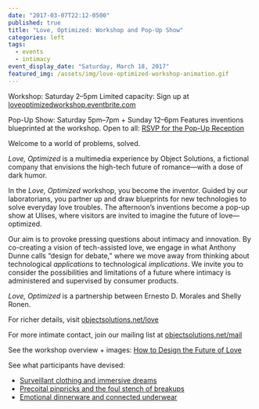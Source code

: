 ```yaml
---
date: "2017-03-07T22:12-0500"
published: true
title: "Love, Optimized: Workshop and Pop-Up Show"
categories: left
tags:
  - events
  - intimacy
event_display_date: "Saturday, March 18, 2017"
featured_img: /assets/img/love-optimized-workshop-animation.gif
---
```


Workshop: Saturday 2–5pm
Limited capacity: Sign up at [loveoptimizedworkshop.eventbrite.com](https://loveoptimizedworkshop.eventbrite.com)

Pop-Up Show: Saturday 5pm–7pm + Sunday 12–6pm
Features inventions blueprinted at the workshop.
Open to all: [RSVP for the Pop-Up Reception](https://www.facebook.com/events/800056596808318/)

Welcome to a world of problems, solved.

_Love, Optimized_ is a multimedia experience by Object Solutions, a fictional company that envisions the high-tech future of romance—with a dose of dark humor.

In the _Love, Optimized_ workshop, you become the inventor. Guided by our laboratorians, you partner up and draw blueprints for new technologies to solve everyday love troubles. The afternoon’s inventions become a pop-up show at Ulises, where visitors are invited to imagine the future of love—optimized.

Our aim is to provoke pressing questions about intimacy and innovation. By co-creating a vision of tech-assisted love, we engage in what Anthony Dunne calls “design for debate,” where we move away from thinking about technological _applications_ to technological _implications_. We invite you to consider the possibilities and limitations of a future where intimacy is administered and supervised by consumer products.

_Love, Optimized_ is a partnership between Ernesto D. Morales and Shelly Ronen.

For richer details, visit [objectsolutions.net/love](http://objectsolutions.net/love)

For more intimate contact, join our mailing list at
[objectsolutions.net/mail](http://www.objectsolutions.net/mail)

See the workshop overview + images:
[How to Design the Future of Love](http://www.objectsolutions.net/blog/workshop-designing-future-love/)

See what participants have devised:

- [Surveillant clothing and immersive dreams](http://www.objectsolutions.net/blog/objects-of-affection-episode-1/)
- [Precoital pinpricks and the foul stench of breakups](http://www.objectsolutions.net/blog/objects-of-affection-episode-2/)
- [Emotional dinnerware and connected underwear](http://www.objectsolutions.net/blog/objects-of-affection-episode-3/)

